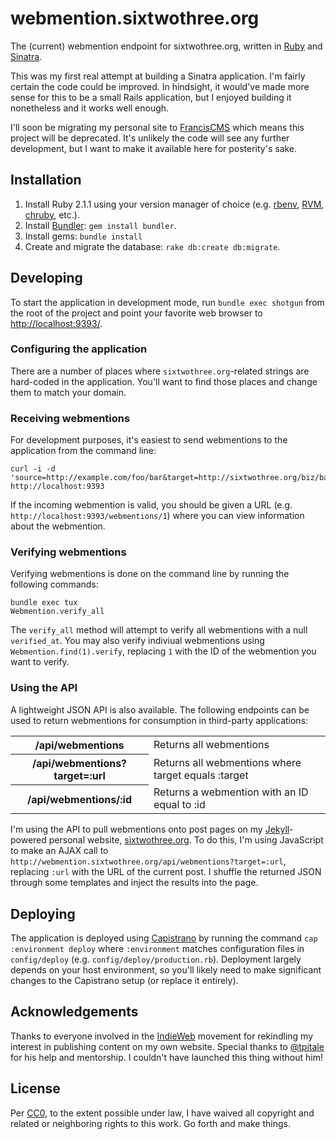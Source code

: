 # webmention.sixtwothree.org

The (current) webmention endpoint for sixtwothree.org, written in [Ruby](https://www.ruby-lang.org/) and [Sinatra](http://www.sinatrarb.com).

This was my first real attempt at building a Sinatra application. I'm fairly certain the code could be improved. In hindsight, it would've made more sense for this to be a small Rails application, but I enjoyed building it nonetheless and it works well enough.

I'll soon be migrating my personal site to [FrancisCMS](https://github.com/jgarber623/FrancisCMS) which means this project will be deprecated. It's unlikely the code will see any further development, but I want to make it available here for posterity's sake.

## Installation

1. Install Ruby 2.1.1 using your version manager of choice (e.g. [rbenv](https://github.com/sstephenson/rbenv), [RVM](https://rvm.io), [chruby](https://github.com/postmodern/chruby), etc.).
1. Install [Bundler](http://bundler.io): `gem install bundler`.
1. Install gems: `bundle install`
1. Create and migrate the database: `rake db:create db:migrate`.

## Developing

To start the application in development mode, run `bundle exec shotgun` from the root of the project and point your favorite web browser to [http://localhost:9393/](http://localhost:9393/).

### Configuring the application

There are a number of places where `sixtwothree.org`-related strings are hard-coded in the application. You'll want to find those places and change them to match your domain.

### Receiving webmentions

For development purposes, it's easiest to send webmentions to the application from the command line:

	curl -i -d 'source=http://example.com/foo/bar&target=http://sixtwothree.org/biz/baz' http://localhost:9393

If the incoming webmention is valid, you should be given a URL (e.g. `http://localhost:9393/webmentions/1`) where you can view information about the webmention.

### Verifying webmentions

Verifying webmentions is done on the command line by running the following commands:

	bundle exec tux
	Webmention.verify_all

The `verify_all` method will attempt to verify all webmentions with a null `verified_at`. You may also verify indiviual webmentions using `Webmention.find(1).verify`, replacing `1` with the ID of the webmention you want to verify.

### Using the API

A lightweight JSON API is also available. The following endpoints can be used to return webmentions for consumption in third-party applications:

<table>
	<tr>
		<th>/api/webmentions</th>
		<td>Returns all webmentions</td>
	</tr>
	<tr>
		<th>/api/webmentions?target=:url</th>
		<td>Returns all webmentions where target equals :target</td>
	</tr>
	<tr>
		<th>/api/webmentions/:id</th>
		<td>Returns a webmention with an ID equal to :id</td>
	</tr>
</table>

I'm using the API to pull webmentions onto post pages on my [Jekyll](http://jekyllrb.com)-powered personal website, [sixtwothree.org](http://sixtwothree.org/). To do this, I'm using JavaScript to make an AJAX call to `http://webmention.sixtwothree.org/api/webmentions?target=:url`, replacing `:url` with the URL of the current post. I shuffle the returned JSON through some templates and inject the results into the page.

## Deploying

The application is deployed using [Capistrano](https://github.com/capistrano/capistrano/wiki) by running the command `cap :environment deploy` where `:environment` matches configuration files in `config/deploy` (e.g. `config/deploy/production.rb`). Deployment largely depends on your host environment, so you'll likely need to make significant changes to the Capistrano setup (or replace it entirely).

## Acknowledgements

Thanks to everyone involved in the [IndieWeb](https://indiewebcamp.com) movement for rekindling my interest in publishing content on my own website. Special thanks to [@tpitale](https://github.com/tpitale) for his help and mentorship. I couldn't have launched this thing without him!

## License

Per [CC0](http://creativecommons.org/publicdomain/zero/1.0/), to the extent possible under law, I have waived all copyright and related or neighboring rights to this work. Go forth and make things.
